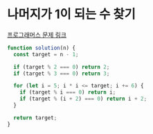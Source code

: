 # 나머지가 1이 되는 수 찾기

[프로그래머스 문제 링크](https://programmers.co.kr/learn/courses/30/lessons/87389)

```javascript
function solution(n) {
  const target = n - 1;

  if (target % 2 === 0) return 2;
  if (target % 3 === 0) return 3;

  for (let i = 5; i * i <= target; i += 6) {
    if (target % i === 0) return i;
    if (target % (i + 2) === 0) return i + 2;
  }

  return target;
}
```
